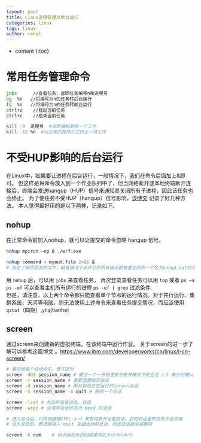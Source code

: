 ```yaml
---
layout: post
title: Linux进程管理与后台运行
categories: linux
tags: linux
author: renql
---
```


* content
{:toc}

# 常用任务管理命令
```bash
jobs      //查看任务，返回任务编号n和进程号
bg  %n   //将编号为n的任务转后台运行
fg  %n   //将编号为n的任务转前台运行
ctrl+z    //挂起当前任务
ctrl+c    //结束当前任务

kill -9  进程号  #立即强制删除一个工作   
kill -15 %n  #以正常的程序方式终止一项工作
```

# 不受HUP影响的后台运行
在Linux中，如果要让进程在后台运行，一般情况下，我们在命令后面加上&即可。
但这样是将命令放入到一个作业队列中了，但当网络断开或本地终端断开连接后，终端会发送hangup（HUP）信号来通知其关闭所有子进程，因此该任务也会终止。
为了使任务不受HUP（hangup）信号影响，<a href="https://www.ibm.com/developerworks/cn/linux/l-cn-nohup/index.html" target="_blank">该博文</a> 记录了好几种方法。
本人觉得最好用的是以下两种，记录如下。

## nohup
在正常命令前加入nohup，就可以让提交的命令忽略 hangup 信号。
```bash
nohup mpirun –np 8 ./wrf.exe

nohup command > myout.file 2>&1 &  
# 指定了输出信息的文件，缺省情况下该作业的所有输出都被重定向到一个名为nohup.out的文件中
```

用 `nohup` 后，可以用 ` jobs ` 来查看任务， 再次登录查看任务可以用 ` top ` 或者 ` ps –a `      
` ps -ef `  可以查看主机所有运行的进程   ` ps -ef | grep ` 过滤条件   
但是，请注意，以上两个命令都只能查看单个节点的运行情况。对于并行运行、集群系统、天河等电脑，则无法使用上述命令来查看任务提交情况，而应该使用 `qstat`（四期）,`yhq`(tianhe)

## screen
通过screen来创建新的虚拟终端，在该终端中运行作业。
关于screen的进一步了解可以参考这篇博文 。<a href="https://www.ibm.com/developerworks/cn/linux/l-cn-screen/" target="_blank">https://www.ibm.com/developerworks/cn/linux/l-cn-screen/</a>

```bash
# 最好给每个会话命名，便于区分
screen -dmS session_name # 建立一个一开始便处于断开模式下的会话（-S 表示创建screen会话时为会话指定一个名字）
screen -r session_name # 重新连接指定会话
screen -d session_name # 断开其他正在运行的screen会话
screen -S session_name -X quit # 删除一个会话

screen -list # 列出所有会话名、状态
screen -wipe # 会清除会话状态为 dead 的会话

# 进入会话后，可用快捷键CTRL-a d 来暂时断开当前会话，此时对话里的任务不会终端
# 进入会话后，若选择输入 exit 来退出当前会话，则该会话就会被删除

screen -h num	 # 可以指定历史回滚缓冲区大小为num行
```
